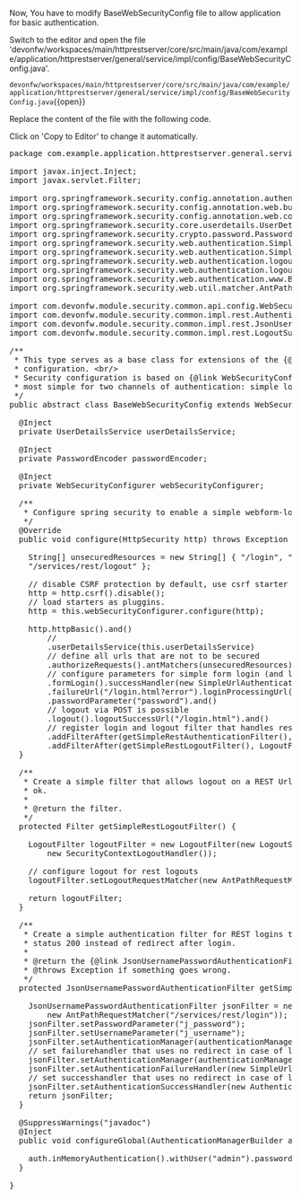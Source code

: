 Now, You have to modify BaseWebSecurityConfig file to allow application for basic authentication.


Switch to the editor and open the file 'devonfw/workspaces/main/httprestserver/core/src/main/java/com/example/application/httprestserver/general/service/impl/config/BaseWebSecurityConfig.java'.

`devonfw/workspaces/main/httprestserver/core/src/main/java/com/example/application/httprestserver/general/service/impl/config/BaseWebSecurityConfig.java`{{open}}




Replace the content of the file with the following code.


Click on 'Copy to Editor' to change it automatically.

<pre class="file" data-filename="devonfw/workspaces/main/httprestserver/core/src/main/java/com/example/application/httprestserver/general/service/impl/config/BaseWebSecurityConfig.java" data-target="replace" data-marker="">
package com.example.application.httprestserver.general.service.impl.config;

import javax.inject.Inject;
import javax.servlet.Filter;

import org.springframework.security.config.annotation.authentication.builders.AuthenticationManagerBuilder;
import org.springframework.security.config.annotation.web.builders.HttpSecurity;
import org.springframework.security.config.annotation.web.configuration.WebSecurityConfigurerAdapter;
import org.springframework.security.core.userdetails.UserDetailsService;
import org.springframework.security.crypto.password.PasswordEncoder;
import org.springframework.security.web.authentication.SimpleUrlAuthenticationFailureHandler;
import org.springframework.security.web.authentication.SimpleUrlAuthenticationSuccessHandler;
import org.springframework.security.web.authentication.logout.LogoutFilter;
import org.springframework.security.web.authentication.logout.SecurityContextLogoutHandler;
import org.springframework.security.web.authentication.www.BasicAuthenticationFilter;
import org.springframework.security.web.util.matcher.AntPathRequestMatcher;

import com.devonfw.module.security.common.api.config.WebSecurityConfigurer;
import com.devonfw.module.security.common.impl.rest.AuthenticationSuccessHandlerSendingOkHttpStatusCode;
import com.devonfw.module.security.common.impl.rest.JsonUsernamePasswordAuthenticationFilter;
import com.devonfw.module.security.common.impl.rest.LogoutSuccessHandlerReturningOkHttpStatusCode;

/**
 * This type serves as a base class for extensions of the {@code WebSecurityConfigurerAdapter} and provides a default
 * configuration. &lt;br/&gt;
 * Security configuration is based on {@link WebSecurityConfigurerAdapter}. This configuration is by purpose designed
 * most simple for two channels of authentication: simple login form and rest-url.
 */
public abstract class BaseWebSecurityConfig extends WebSecurityConfigurerAdapter {

  @Inject
  private UserDetailsService userDetailsService;

  @Inject
  private PasswordEncoder passwordEncoder;

  @Inject
  private WebSecurityConfigurer webSecurityConfigurer;

  /**
   * Configure spring security to enable a simple webform-login + a simple rest login.
   */
  @Override
  public void configure(HttpSecurity http) throws Exception {

    String[] unsecuredResources = new String[] { &#34;/login&#34;, &#34;/security/**&#34;, &#34;/services/rest/login&#34;,
    &#34;/services/rest/logout&#34; };

    // disable CSRF protection by default, use csrf starter to override.
    http = http.csrf().disable();
    // load starters as pluggins.
    http = this.webSecurityConfigurer.configure(http);

    http.httpBasic().and()
        //
        .userDetailsService(this.userDetailsService)
        // define all urls that are not to be secured
        .authorizeRequests().antMatchers(unsecuredResources).permitAll().anyRequest().authenticated().and()
        // configure parameters for simple form login (and logout)
        .formLogin().successHandler(new SimpleUrlAuthenticationSuccessHandler()).defaultSuccessUrl(&#34;/&#34;)
        .failureUrl(&#34;/login.html?error&#34;).loginProcessingUrl(&#34;/j_spring_security_login&#34;).usernameParameter(&#34;username&#34;)
        .passwordParameter(&#34;password&#34;).and()
        // logout via POST is possible
        .logout().logoutSuccessUrl(&#34;/login.html&#34;).and()
        // register login and logout filter that handles rest logins
        .addFilterAfter(getSimpleRestAuthenticationFilter(), BasicAuthenticationFilter.class)
        .addFilterAfter(getSimpleRestLogoutFilter(), LogoutFilter.class);
  }

  /**
   * Create a simple filter that allows logout on a REST Url /services/rest/logout and returns a simple HTTP status 200
   * ok.
   *
   * @return the filter.
   */
  protected Filter getSimpleRestLogoutFilter() {

    LogoutFilter logoutFilter = new LogoutFilter(new LogoutSuccessHandlerReturningOkHttpStatusCode(),
        new SecurityContextLogoutHandler());

    // configure logout for rest logouts
    logoutFilter.setLogoutRequestMatcher(new AntPathRequestMatcher(&#34;/services/rest/logout&#34;));

    return logoutFilter;
  }

  /**
   * Create a simple authentication filter for REST logins that reads user-credentials from a json-parameter and returns
   * status 200 instead of redirect after login.
   *
   * @return the {@link JsonUsernamePasswordAuthenticationFilter}.
   * @throws Exception if something goes wrong.
   */
  protected JsonUsernamePasswordAuthenticationFilter getSimpleRestAuthenticationFilter() throws Exception {

    JsonUsernamePasswordAuthenticationFilter jsonFilter = new JsonUsernamePasswordAuthenticationFilter(
        new AntPathRequestMatcher(&#34;/services/rest/login&#34;));
    jsonFilter.setPasswordParameter(&#34;j_password&#34;);
    jsonFilter.setUsernameParameter(&#34;j_username&#34;);
    jsonFilter.setAuthenticationManager(authenticationManager());
    // set failurehandler that uses no redirect in case of login failure; just HTTP-status: 401
    jsonFilter.setAuthenticationManager(authenticationManagerBean());
    jsonFilter.setAuthenticationFailureHandler(new SimpleUrlAuthenticationFailureHandler());
    // set successhandler that uses no redirect in case of login success; just HTTP-status: 200
    jsonFilter.setAuthenticationSuccessHandler(new AuthenticationSuccessHandlerSendingOkHttpStatusCode());
    return jsonFilter;
  }

  @SuppressWarnings(&#34;javadoc&#34;)
  @Inject
  public void configureGlobal(AuthenticationManagerBuilder auth) throws Exception {

    auth.inMemoryAuthentication().withUser(&#34;admin&#34;).password(this.passwordEncoder.encode(&#34;admin&#34;)).roles(&#34;Admin&#34;);
  }

}
</pre>

